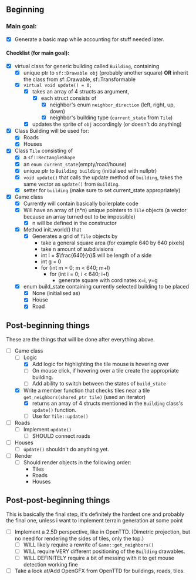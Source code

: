 ## Beginning
### Main goal:
- [x] Generate a basic map while accounting for stuff needed later.
#### Checklist (for main goal):
- [x] virtual class for generic building called `Building`, containing
    - [x] unique ptr to `sf::Drawable obj` (probably another square) **OR** inherit the class from sf::Drawable, sf::Transformable
    - [x] `virtual void update() = 0;`
        - [x] takes an array of 4 structs as argument, 
            - [x] each struct consists of
                - [x] neighbor's enum `neighbor_direction` (left, right, up, down)
                - [x] neighbor's building type (`current_state` from `Tile`)
        - [x] updates the sprite of `obj` accordingly (or doesn't do anything)

- [x] Class Building will be used for:
    - [x] Roads
    - [x] Houses

- [x] Class `Tile` consisting of 
    - [x] a `sf::RectangleShape`
    - [x] an `enum current_state`(empty/road/house)
    - [x] unique ptr to `Building building` (initialised with nullptr)
    - [x] `void update()` that calls the update method of `building`, takes the same vector as `update()` from `Building`.
    - [x] setter for `building` (make sure to set current_state appropriately)

- [x] Game class
    - [x] Currently will contain basically boilerplate code
    - [x] Will have an array of (n*n) unique pointers to `Tile` objects (a vector because an array turned out to be impossible)
        - [x] n will be defined in the constructor
    - [x] Method init_world() that
        - [x] Generates a grid of `Tile` objects by
            - take a general square area (for example 640 by 640 pixels)
            - take n amount of subdivisions
            - int l = $\frac{640}{n}$ will be length of a side
            - int g = 0
            - for (int m = 0; m < 640; m+l)
                - for (int i = 0; i < 640; i+l)
                    - generate square with cordinates x=i, y=g

    - [x] enum build_state containing currently selected building to be placed
        - [x] None (initialised as)
        - [x] House
        - [x] Road

## Post-beginning things
These are the things that will be done after everything above. 
- [ ] Game class
    - [ ] Logic
        - [x] Add logic for highlighting the tile mouse is hovering over
        - [ ] On mouse click, if hovering over a tile create the appropriate building.
        - [ ] Add ability to switch between the states of `build_state` 

    - [x] Write a member function that checks tiles near a tile `get_neighbors(shared_ptr tile)` (used an iterator)
        - [x] returns an array of 4 structs mentioned in the `Building` class's `update()` function.
        - [ ] Use for `Tile::update()`

- [ ] Roads
    - [ ] Implement `update()`
        - [ ] SHOULD connect roads

- [ ] Houses
    - [ ] `update()` shouldn't do anything yet.

- [ ] Render
    - [ ] Should render objects in the following order:
        - Tiles
        - Roads
        - Houses

## Post-post-beginning things
This is basically the final step, it's definitely the hardest one and probably the final one, unless i want to implement terrain generation at some point
- [ ] Implement a 2.5D perspective, like in OpenTTD. (Dimetric projection, but no need for rendering the sides of tiles, only the top.)
    - [ ] WILL likely require a rewrite of `Game::get_neighbors()`
    - [ ] WILL require VERY different positioning of the `Building` drawables.
    - [ ] WILL DEFINITELY require a bit of messing with it to get mouse detection working fine

- [ ] Take a look at/Add OpenGFX from OpenTTD for buildings, roads, tiles. 
